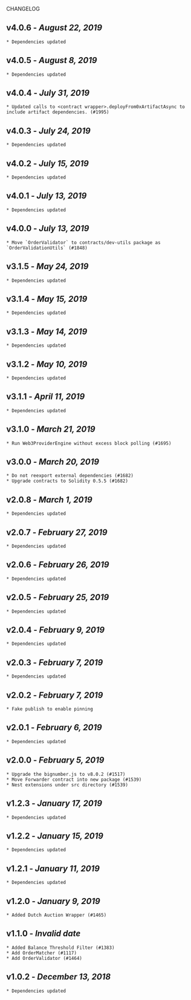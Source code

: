 <!--
changelogUtils.file is auto-generated using the monorepo-scripts package. Don't edit directly.
Edit the package's CHANGELOG.json file only.
-->

CHANGELOG

## v4.0.6 - _August 22, 2019_

    * Dependencies updated

## v4.0.5 - _August 8, 2019_

    * Dependencies updated

## v4.0.4 - _July 31, 2019_

    * Updated calls to <contract wrapper>.deployFrom0xArtifactAsync to include artifact dependencies. (#1995)

## v4.0.3 - _July 24, 2019_

    * Dependencies updated

## v4.0.2 - _July 15, 2019_

    * Dependencies updated

## v4.0.1 - _July 13, 2019_

    * Dependencies updated

## v4.0.0 - _July 13, 2019_

    * Move `OrderValidator` to contracts/dev-utils package as `OrderValidationUtils` (#1848)

## v3.1.5 - _May 24, 2019_

    * Dependencies updated

## v3.1.4 - _May 15, 2019_

    * Dependencies updated

## v3.1.3 - _May 14, 2019_

    * Dependencies updated

## v3.1.2 - _May 10, 2019_

    * Dependencies updated

## v3.1.1 - _April 11, 2019_

    * Dependencies updated

## v3.1.0 - _March 21, 2019_

    * Run Web3ProviderEngine without excess block polling (#1695)

## v3.0.0 - _March 20, 2019_

    * Do not reexport external dependencies (#1682)
    * Upgrade contracts to Solidity 0.5.5 (#1682)

## v2.0.8 - _March 1, 2019_

    * Dependencies updated

## v2.0.7 - _February 27, 2019_

    * Dependencies updated

## v2.0.6 - _February 26, 2019_

    * Dependencies updated

## v2.0.5 - _February 25, 2019_

    * Dependencies updated

## v2.0.4 - _February 9, 2019_

    * Dependencies updated

## v2.0.3 - _February 7, 2019_

    * Dependencies updated

## v2.0.2 - _February 7, 2019_

    * Fake publish to enable pinning

## v2.0.1 - _February 6, 2019_

    * Dependencies updated

## v2.0.0 - _February 5, 2019_

    * Upgrade the bignumber.js to v8.0.2 (#1517)
    * Move Forwarder contract into new package (#1539)
    * Nest extensions under src directory (#1539)

## v1.2.3 - _January 17, 2019_

    * Dependencies updated

## v1.2.2 - _January 15, 2019_

    * Dependencies updated

## v1.2.1 - _January 11, 2019_

    * Dependencies updated

## v1.2.0 - _January 9, 2019_

    * Added Dutch Auction Wrapper (#1465)

## v1.1.0 - _Invalid date_

    * Added Balance Threshold Filter (#1383)
    * Add OrderMatcher (#1117)
    * Add OrderValidator (#1464)

## v1.0.2 - _December 13, 2018_

    * Dependencies updated
